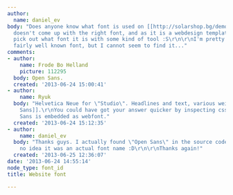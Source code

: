 ```yaml
---
author:
  name: daniel_ev
body: "Does anyone know what font is used on [[http://solarshop.bg/demo/|this]] website?\r\n\r\nWhatTheFont
  doesn't come up with the right font, and as it is a webdesign template, I cannot
  pick out what font it is with some kind of tool :S\r\n\r\nI'm pretty sure it's a
  fairly well known font, but I cannot seem to find it..."
comments:
- author:
    name: Frode Bo Helland
    picture: 112295
  body: Open Sans.
  created: '2013-06-24 15:00:41'
- author:
    name: Ryuk
  body: "Helvetica Neue for \"Studio\". Headlines and text, various weights of [[http://www.fontsquirrel.com/fonts/open-sans|Open
    Sans]].\r\nYou could have got your answer quicker by inspecting css code as Open
    Sans is embedded as webfont."
  created: '2013-06-24 15:12:35'
- author:
    name: daniel_ev
  body: "Thanks guys. I actually found \"Open Sans\" in the source code but I had
    no idea it was an actual font name :D\r\n\r\nThanks again!"
  created: '2013-06-25 12:36:07'
date: '2013-06-24 14:55:14'
node_type: font_id
title: Website font

---
```

